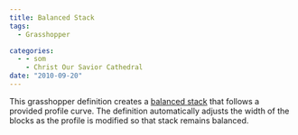 ```yaml
---
title: Balanced Stack
tags:
  - Grasshopper

categories:
  - - som
    - Christ Our Savior Cathedral
date: "2010-09-20"
---
```


This grasshopper definition creates a [balanced stack](http://en.wikipedia.org/wiki/Block-stacking_problem) that follows a provided profile curve. The definition automatically adjusts the width of the blocks as the profile is modified so that stack remains balanced.
